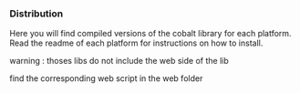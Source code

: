 ### Distribution

Here you will find compiled versions of the cobalt library for each platform.
Read the readme of each platform for instructions on how to install.

warning : thoses libs do not include the web side of the lib

find the corresponding web script in the web folder



